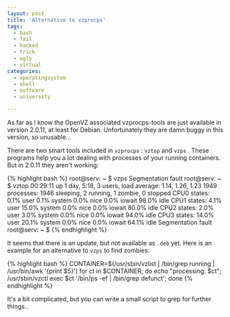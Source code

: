 ```yaml
---
layout: post
title: 'Alternative to vzprocps'
tags:
  - bash
  - fail
  - hacked
  - trick
  - ugly
  - virtual
categories:
  - operatingsystem
  - shell
  - software
  - university

---
```


As far as I know the OpenVZ associated vzprocps-tools are just available in version 2.0.11, at least for Debian. Unfortunately they are damn buggy in this version, so unusable...

There are two smart tools included in  `vzprocps` :  `vztop`  and  `vzps` . These programs help you a lot dealing with processes of your running containers. But in 2.0.11 they aren't working:



{% highlight bash %}
root@serv: ~ $ vzps
Segmentation fault
root@serv: ~ $ vztop
 00:29:11  up 1 day,  5:18,  3 users,  load average: 1.14, 1.26, 1.23
1949 processes: 1946 sleeping, 2 running, 1 zombie, 0 stopped
CPU0 states:   0.1% user   0.1% system    0.0% nice   0.0% iowait  98.0% idle
CPU1 states:   4.1% user  15.0% system    0.0% nice   0.0% iowait  80.0% idle
CPU2 states:   2.0% user   3.0% system    0.0% nice   0.0% iowait  94.0% idle
CPU3 states:  14.0% user  20.1% system    0.0% nice   0.0% iowait  64.1% idle
Segmentation fault
root@serv: ~ $
{% endhighlight %}



It seems that there is an update, but not available as  `.deb`  yet. Here is an example for an alternative to  `vzps`  to find zombies:



{% highlight bash %}
CONTAINER=$(/usr/sbin/vzlist | /bin/grep running | /usr/bin/awk '{print $5}')
for ct in $CONTAINER;
do
	echo "processing: $ct";
	/usr/sbin/vzctl exec $ct '/bin/ps -ef | /bin/grep defunct';
done
{% endhighlight %}



It's a bit complicated, but you can write a small script to grep for further things..
